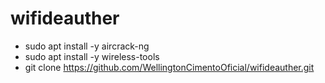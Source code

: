 # wifideauther
* sudo apt install -y aircrack-ng
* sudo apt install -y wireless-tools
* git clone https://github.com/WellingtonCimentoOficial/wifideauther.git
